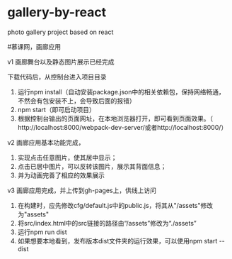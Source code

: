 # gallery-by-react
photo gallery project based on react

#慕课网，画廊应用 

v1
  画廊舞台以及静态图片展示已经完成

下载代码后，从控制台进入项目目录
1. 运行npm install（自动安装package.json中的相关依赖包，保持网络畅通，不然会有包安装不上，会导致后面的报错）
2. npm start（即可启动项目）
3. 根据控制台输出的页面网址，在本地浏览器打开，即可看到页面效果。（ http://localhost:8000/webpack-dev-server/或者http://localhost:8000/）


v2
画廊应用基本功能完成，
1. 实现点击任意图片，使其居中显示；
2. 点击已居中图片，可以反转该图片，展示其背面信息；
3. 并为动画完善了相应的效果展示

v3
画廊应用完成，并上传到gh-pages上，供线上访问
1. 在构建时，应先修改cfg/default.js中的public.js，将其从"/assets"修改为"assets"
2. 将src/index.html中的src链接的路径由“/assets”修改为“./assets”
3. 运行npm run dist
4. 如果想要本地看到，发布版本dist文件夹的运行效果，可以使用npm start --dist

